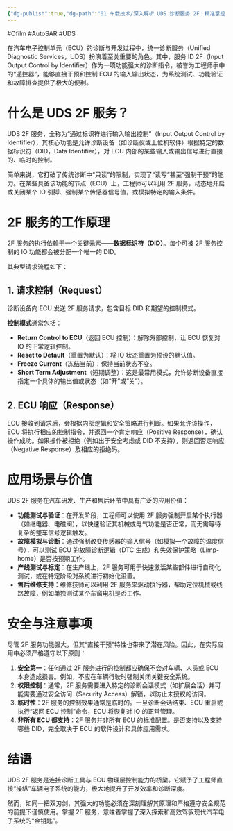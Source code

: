 ```yaml
---
{"dg-publish":true,"dg-path":"01 车载技术/深入解析 UDS 诊断服务 2F：精准掌控 ECU 输入输出的“遥控器”.md","permalink":"/01 车载技术/深入解析 UDS 诊断服务 2F：精准掌控 ECU 输入输出的“遥控器”/","created":"2022-08-12T23:13:08.000+08:00","updated":"2025-10-21T15:08:41.878+08:00"}
---
```


#Ofilm #AutoSAR #UDS 

在汽车电子控制单元（ECU）的诊断与开发过程中，统一诊断服务（Unified Diagnostic Services，UDS）扮演着至关重要的角色。其中，服务 ID 2F（Input Output Control by Identifier）作为一项功能强大的诊断指令，被誉为工程师手中的“遥控器”，能够直接干预和控制 ECU 的输入输出状态，为系统测试、功能验证和故障排查提供了极大的便利。

# 什么是 UDS 2F 服务？

UDS 2F 服务，全称为“通过标识符进行输入输出控制”（Input Output Control by Identifier），其核心功能是允许诊断设备（如诊断仪或上位机软件）根据特定的数据标识符（DID，Data Identifier），对 ECU 内部的某些输入或输出信号进行直接的、临时的控制。

简单来说，它打破了传统诊断中“只读”的限制，实现了“读写”甚至“强制干预”的能力。在某些具备该功能的节点（ECU）上，工程师可以利用 2F 服务，动态地开启或关闭某个 IO 引脚、强制某个传感器信号值，或模拟特定的输入条件。

# 2F 服务的工作原理

2F 服务的执行依赖于一个关键元素——**数据标识符（DID）**。每个可被 2F 服务控制的 IO 功能都会被分配一个唯一的 DID。

其典型请求流程如下：

## 1. 请求控制（Request）

诊断设备向 ECU 发送 2F 服务请求，包含目标 DID 和期望的控制模式。

**控制模式**通常包括：

- **Return Control to ECU**（返回 ECU 控制）：解除外部控制，让 ECU 恢复对 IO 的正常逻辑控制。  
- **Reset to Default**（重置为默认）：将 IO 状态重置为预设的默认值。  
- **Freeze Current**（冻结当前）：保持当前状态不变。  
- **Short Term Adjustment**（短期调整）：这是最常用模式，允许诊断设备直接指定一个具体的输出值或状态（如“开”或“关”）。

## 2. ECU 响应（Response）

ECU 接收到请求后，会根据内部逻辑和安全策略进行判断。如果允许该操作，ECU 将执行相应的控制指令，并返回一个肯定响应（Positive Response），确认操作成功。如果操作被拒绝（例如出于安全考虑或 DID 不支持），则返回否定响应（Negative Response）及相应的拒绝码。

# 应用场景与价值

UDS 2F 服务在汽车研发、生产和售后环节中具有广泛的应用价值：

- **功能测试与验证**：在开发阶段，工程师可以使用 2F 服务强制开启某个执行器（如继电器、电磁阀），以快速验证其机械或电气功能是否正常，而无需等待复杂的整车信号逻辑触发。  
- **故障模拟与诊断**：通过强制改变传感器的输入信号（如模拟一个故障的温度信号），可以测试 ECU 的故障诊断逻辑（DTC 生成）和失效保护策略（Limp-home）是否按预期工作。  
- **产线测试与标定**：在生产线上，2F 服务可用于快速激活某些部件进行自动化测试，或在特定阶段对系统进行初始化设置。  
- **售后维修支持**：维修技师可以利用 2F 服务来驱动执行器，帮助定位机械或线路故障，例如单独测试某个车窗电机是否工作。

# 安全与注意事项

尽管 2F 服务功能强大，但其“直接干预”特性也带来了潜在风险。因此，在实际应用中必须严格遵守以下原则：

1. **安全第一**：任何通过 2F 服务进行的控制都应确保不会对车辆、人员或 ECU 本身造成损害。例如，不应在车辆行驶时强制关闭关键安全系统。  
2. **权限控制**：通常，2F 服务需要进入特定的诊断会话模式（如扩展会话）并可能需要通过安全访问（Security Access）解锁，以防止未授权的访问。  
3. **临时性**：2F 服务的控制效果通常是临时的。一旦诊断会话结束、ECU 重启或执行“返回 ECU 控制”命令，ECU 将恢复对 IO 的正常管理。  
4. **非所有 ECU 都支持**：2F 服务并非所有 ECU 的标准配置。是否支持以及支持哪些 DID，完全取决于 ECU 的软件设计和具体应用需求。

# 结语

UDS 2F 服务是连接诊断工具与 ECU 物理层控制能力的桥梁。它赋予了工程师直接“操纵”车辆电子系统的能力，极大地提升了开发效率和诊断深度。

然而，如同一把双刃剑，其强大的功能必须在深刻理解其原理和严格遵守安全规范的前提下谨慎使用。掌握 2F 服务，意味着掌握了深入探索和高效驾驭现代汽车电子系统的“金钥匙”。